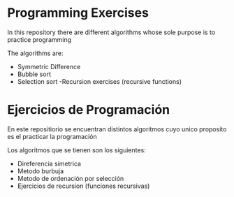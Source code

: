 # Programming Exercises

In this repository there are different algorithms whose sole purpose is to practice programming

The algorithms are:

- Symmetric Difference
- Bubble sort
- Selection sort
-Recursion exercises (recursive functions)

# Ejercicios de Programación

En este repositiorio se encuentran distintos algoritmos cuyo unico proposito es el practicar la programación

Los algoritmos que se tienen son los siguientes: 

- Direferencia simetrica
- Metodo burbuja
- Metodo de ordenación por selección
- Ejercicios de recursion (funciones recursivas)